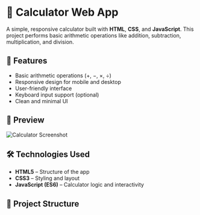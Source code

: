 # 🧮 Calculator Web App

A simple, responsive calculator built with **HTML**, **CSS**, and **JavaScript**. This project performs basic arithmetic operations like addition, subtraction, multiplication, and division.

## 🚀 Features

- Basic arithmetic operations (+, −, ×, ÷)
- Responsive design for mobile and desktop
- User-friendly interface
- Keyboard input support (optional)
- Clean and minimal UI

## 📸 Preview

![Calculator Screenshot](screenshot.png) <!-- Replace with an actual screenshot if available -->

## 🛠️ Technologies Used

- **HTML5** – Structure of the app
- **CSS3** – Styling and layout
- **JavaScript (ES6)** – Calculator logic and interactivity

## 📁 Project Structure

